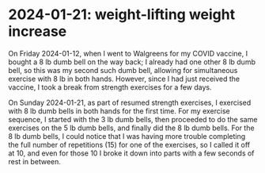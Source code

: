 # 2024-01-21: weight-lifting weight increase

On Friday 2024-01-12, when I went to Walgreens for my COVID vaccine, I bought
a 8 lb dumb bell on the way back; I already had one other 8 lb dumb
bell, so this was my second such dumb bell, allowing for simultaneous
exercise with 8 lb in both hands. However, since I had just received
the vaccine, I took a break from strength exercises for a few days.

On Sunday 2024-01-21, as part of resumed strength exercises, I
exercised with 8 lb dumb bells in both hands for the first time. For
my exercise sequence, I started with the 3 lb dumb bells, then
proceeded to do the same exercises on the 5 lb dumb bells, and finally
did the 8 lb dumb bells. For the 8 lb dumb bells, I could notice that
I was having more trouble completing the full number of repetitions
(15) for one of the exercises, so I called it off at 10, and even for
those 10 I broke it down into parts with a few seconds of rest in
between.

